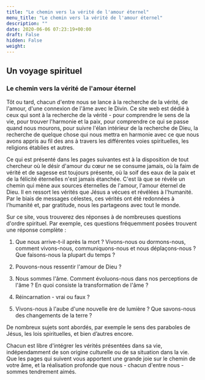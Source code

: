 ```yaml
---
title: "Le chemin vers la vérité de l'amour éternel"
menu_title: "Le chemin vers la vérité de l'amour éternel"
description: ""
date: 2020-06-06 07:23:19+00:00
draft: False
hidden: False
weight:
---
```

## Un voyage spirituel

### Le chemin vers la vérité de l'amour éternel

Tôt ou tard, chacun d'entre nous se lance à la recherche de la vérité, de l'amour, d'une connexion de l'âme avec le Divin. Ce site web est dédié à ceux qui sont à la recherche de la vérité - pour comprendre le sens de la vie, pour trouver l'harmonie et la paix, pour comprendre ce qui se passe quand nous mourons, pour suivre l'élan intérieur de la recherche de Dieu, la recherche de quelque chose qui nous mettra en harmonie avec ce que nous avons appris au fil des ans à travers les différentes voies spirituelles, les religions établies et autres.

Ce qui est présenté dans les pages suivantes est à la disposition de tout chercheur où le désir d'amour du cœur ne se consume jamais, où la faim de vérité et de sagesse est toujours présente, où la soif des eaux de la paix et de la félicité éternelles n'est jamais étanchée. C'est là que se révèle un chemin qui mène aux sources éternelles de l'amour, l'amour éternel de Dieu. Il en ressort les vérités que Jésus a vécues et révélées à l'humanité. Par le biais de messages célestes, ces vérités ont été redonnées à l'humanité et, par gratitude, nous les partageons avec tout le monde.

Sur ce site, vous trouverez des réponses à de nombreuses questions d'ordre spirituel. Par exemple, ces questions fréquemment posées trouvent une réponse complète :

1. Que nous arrive-t-il après la mort ? Vivons-nous ou dormons-nous, comment vivons-nous, communiquons-nous et nous déplaçons-nous ? Que faisons-nous la plupart du temps ?

2. Pouvons-nous ressentir l'amour de Dieu ?

3. Nous sommes l'âme. Comment évoluons-nous dans nos perceptions de l'âme ? En quoi consiste la transformation de l'âme ?

4. Réincarnation - vrai ou faux ?

5. Vivons-nous à l'aube d'une nouvelle ère de lumière ? Que savons-nous des changements de la terre ?

De nombreux sujets sont abordés, par exemple le sens des paraboles de Jésus, les lois spirituelles, et bien d’autres encore.

Chacun est libre d'intégrer les vérités présentées dans sa vie, indépendamment de son origine culturelle ou de sa situation dans la vie. Que les pages qui suivent vous apportent une grande joie sur le chemin de votre âme, et la réalisation profonde que nous - chacun d'entre nous - sommes tendrement aimés.
